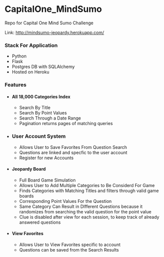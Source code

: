 # CapitalOne_MindSumo
Repo for Capital One Mind Sumo Challenge

Link: http://mindsumo-jeopardy.herokuapp.com/

### Stack For Application
* Python
* Flask
* Postgres DB with SQLAlchemy
* Hosted on Heroku

### Features
* #### All 18,000 Categories Index
  * Search By Title
  * Search By Point Values
  * Search Through a Date Range
  * Pagination returns pages of matching queries

* ### User Account System
  * Allows User to Save Favorites From Question Search
  * Questions are linked and specfic to the user account
  * Register for new Accounts
 
* #### Jeopardy Board
  * Full Board Game Simulation
  * Allows User to Add Multiple Categories to Be Considerd For Game
  * Finds Categories with Matching Titles and filters through valid game boards
  * Corresponding Point Values For the Question
  * Same Category Can Result in DIfferent Questions because it randomizes from searching the valid question for the point value
  * Clue is disabled after view for each session, to keep track of already answered questions
 
* #### View Favorites
  * Allows User to View Favorites specific to account
  * Questions can be saved from the Search Results
 


